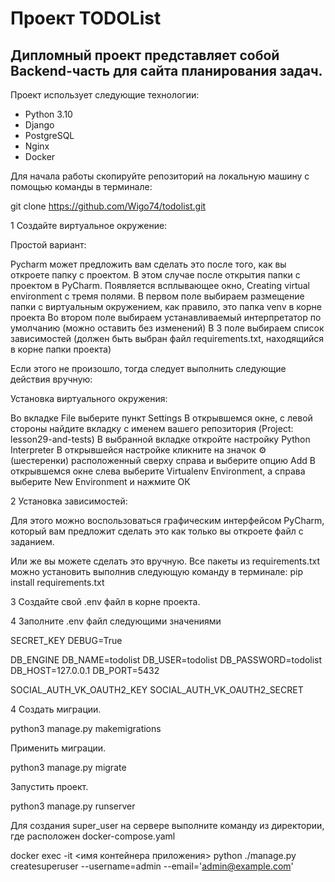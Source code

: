 # Проект TODOList

## Дипломный проект представляет собой Backend-часть для сайта планирования задач.

Проект использует следующие технологии:

- Python 3.10
- Django
- PostgreSQL
- Nginx
- Docker

Для начала работы скопируйте репозиторий на локальную машину с помощью команды в терминале:

git clone https://github.com/Wigo74/todolist.git

1 Создайте виртуальное окружение:

Простой вариант:

Pycharm может предложить вам сделать это после того, как вы откроете папку с проектом. В этом случае после открытия папки с проектом в PyCharm. Появляется всплывающее окно, Creating virtual environment c тремя полями. В первом поле выбираем размещение папки с виртуальным окружением, как правило, это папка venv в корне проекта Во втором поле выбираем устанавливаемый интерпретатор по умолчанию (можно оставить без изменений) В 3 поле выбираем список зависимостей (должен быть выбран файл requirements.txt, находящийся в корне папки проекта)

Если этого не произошло, тогда следует выполнить следующие действия вручную:

Установка виртуального окружения:

Во вкладке File выберите пункт Settings
В открывшемся окне, с левой стороны найдите вкладку с именем вашего репозитория (Project: lesson29-and-tests)
В выбранной вкладке откройте настройку Python Interpreter
В открывшейся настройке кликните на значок ⚙ (шестеренки) расположенный сверху справа и выберите опцию Add
В открывшемся окне слева выберите Virtualenv Environment, а справа выберите New Environment и нажмите ОК

2 Установка зависимостей:

Для этого можно воспользоваться графическим интерфейсом PyCharm, который вам предложит сделать это как только вы откроете файл с заданием.

Или же вы можете сделать это вручную. Все пакеты из requirements.txt можно установить выполнив следующую команду в терминале:
pip install requirements.txt

3 Создайте свой .env файл в корне проекта.

4 Заполните .env файл следующими значениями


SECRET_KEY
DEBUG=True

DB_ENGINE
DB_NAME=todolist
DB_USER=todolist
DB_PASSWORD=todolist
DB_HOST=127.0.0.1
DB_PORT=5432

SOCIAL_AUTH_VK_OAUTH2_KEY
SOCIAL_AUTH_VK_OAUTH2_SECRET



4 Создать миграции.

python3 manage.py makemigrations

Применить миграции.

python3 manage.py migrate

Запустить проект.

python3 manage.py runserver

Для создания super_user на сервере выполните команду из директории, где расположен docker-compose.yaml

  docker exec -it <имя контейнера приложения> python ./manage.py createsuperuser --username=admin --email='admin@example.com'



